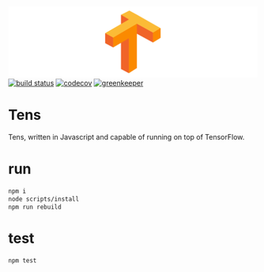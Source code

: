 ![](https://github.com/tensjs/tens/blob/a33411aff87b3b72b7a7db54a187c71f24709c32/tens.png)
[![build status][travis-image]][travis-url]
[![codecov][coveralls-image]][coveralls-url]
[![greenkeeper][greenkeeper-image]][greenkeeper-url]

# Tens

Tens, written in Javascript and capable of running on top of TensorFlow.

# run

```shell
npm i
node scripts/install
npm run rebuild
```

# test

```shell
npm test
```

[travis-image]: https://travis-ci.org/tensjs/tens.svg?branch=master
[travis-url]: https://travis-ci.org/tensjs/tens
[coveralls-image]: https://codecov.io/gh/tensjs/tens/branch/master/graph/badge.svg
[coveralls-url]: https://codecov.io/gh/tensjs/tens
[greenkeeper-image]: https://badges.greenkeeper.io/tensjs/tens.svg
[greenkeeper-url]: https://greenkeeper.io
